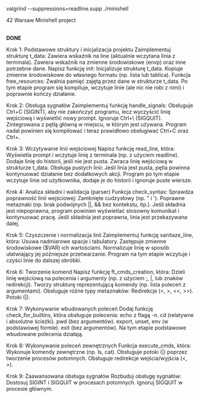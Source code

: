 valgrind --suppressions=readline.supp ./minishell

42 Warsaw Minishell project <br><br>

<b>DONE</b><br>

Krok 1: Podstawowe struktury i inicjalizacja projektu
Zaimplementuj strukturę t_data:
Zawiera wskaźnik na line (aktualnie wczytana linia z terminala).
Zawiera wskaźnik na zmienne środowiskowe (envp) oraz inne potrzebne dane.
Napisz funkcję init:
Inicjalizuje strukturę t_data.
Kopiuje zmienne środowiskowe do własnego formatu (np. lista lub tablica).
Funkcja free_resources:
Zwalnia pamięć zajętą przez dane w strukturze t_data.
Po tym etapie program się kompiluje, wczytuje linie (ale nic nie robi z nimi) i poprawnie kończy działanie.

Krok 2: Obsługa sygnałów
Zaimplementuj funkcję handle_signals:
Obsługuje Ctrl+C (SIGINT), aby nie zakończyć programu, lecz wyczyścić linię wejściową i wyświetlić nowy prompt.
Ignoruje Ctrl+\\ (SIGQUIT).
Zintegrowana z pętlą główną w miejscu, w którym jest używana.
Program nadal powinien się kompilować i teraz prawidłowo obsługiwać Ctrl+C oraz Ctrl+\.

Krok 3: Wczytywanie linii wejściowej
Napisz funkcję read_line, która:
Wyświetla prompt i wczytuje linię z terminala (np. z użyciem readline).
Dodaje linię do historii, jeśli nie jest pusta.
Zwraca linię wejściową w strukturze t_data.
Obsługa pustych linii:
Jeśli linia jest pusta, pętla powinna kontynuować działanie bez dodatkowych akcji.
Program po tym etapie wczytuje linie od użytkownika, dodaje je do historii i ignoruje puste wiersze.

Krok 4: Analiza składni i walidacja (parser)
Funkcja check_syntax:
Sprawdza poprawność linii wejściowej:
Zamknięte cudzysłowy (np. " i ').
Poprawne metaznaki (np. brak podwójnych ||, && bez kontekstu, itp.).
Jeśli składnia jest niepoprawna, program powinien wyświetlać stosowny komunikat i kontynuować pracę.
Jeśli składnia jest poprawna, linia jest przekazywana dalej.

Krok 5: Czyszczenie i normalizacja linii
Zaimplementuj funkcję sanitaze_line, która:
Usuwa nadmiarowe spacje i tabulatory.
Zastępuje zmienne środowiskowe ($VAR) ich wartościami.
Normalizuje linię w sposób ułatwiający jej późniejsze przetwarzanie.
Program na tym etapie wczytuje i czyści linie do dalszej obróbki.

Krok 6: Tworzenie komend
Napisz funkcję ft_cmds_creation, która:
Dzieli linię wejściową na polecenia i argumenty (np. z użyciem ;, |, lub znaków redirekcji).
Tworzy strukturę reprezentującą komendy (np. lista poleceń z argumentami).
Obsługuje różne typy metaznaków:
Redirekcje (<, >, <<, >>).
Potoki (|).

Krok 7: Wykonywanie wbudowanych poleceń
Dodaj funkcję check_for_builtins, która obsługuje polecenia:
echo z flagą -n.
cd (relatywne i absolutne ścieżki).
pwd (bez argumentów).
export, unset, env (w podstawowej formie).
exit (bez argumentów).
Na tym etapie podstawowe wbudowane polecenia działają.

Krok 8: Wykonywanie poleceń zewnętrznych
Funkcja execute_cmds, która:
Wykonuje komendy zewnętrzne (np. ls, cat).
Obsługuje potoki (|) poprzez tworzenie procesów potomnych.
Obsługuje redirekcje wejścia/wyjścia (<, >).

Krok 9: Zaawansowana obsługa sygnałów
Rozbuduj obsługę sygnałów:
Dostosuj SIGINT i SIGQUIT w procesach potomnych.
Ignoruj SIGQUIT w procesie głównym.
